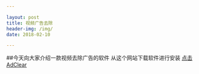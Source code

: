 ```yaml
---

layout: post
title: 视频广告去除
header-img: /img/
date: 2018-02-10

---
```

##今天向大家介绍一款视频去除广告的软件
从这个网站下载软件进行安装    [点击AdClear](http://www.seven-china.com/)

